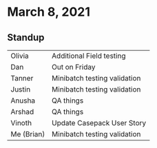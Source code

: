 # March 8, 2021

## Standup

|            |                              |
| :--------- | :--------------------------- |
| Olivia     | Additional Field testing     |
| Dan        | Out on Friday                |
| Tanner     | Minibatch testing validation |
| Justin     | Minibatch testing validation |
| Anusha     | QA things                    |
| Arshad     | QA things                    |
| Vinoth     | Update Casepack User Story   |
| Me (Brian) | Minibatch testing validation |

## 

